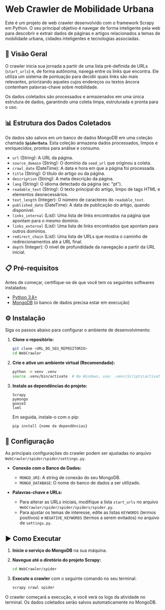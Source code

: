 # Web Crawler de Mobilidade Urbana

Este é um projeto de web crawler desenvolvido com o framework Scrapy em Python. O seu principal objetivo é navegar de forma inteligente pela web para descobrir e extrair dados de páginas e artigos relacionados a temas de mobilidade urbana, cidades inteligentes e tecnologias associadas.

## 🚀 Visão Geral

O crawler inicia sua jornada a partir de uma lista pré-definida de URLs (`start_urls`) e, de forma autônoma, navega entre os links que encontra. Ele utiliza um sistema de pontuação para decidir quais links são mais relevantes, priorizando aqueles cujos endereços ou textos âncora contenham palavras-chave sobre mobilidade.

Os dados coletados são processados e armazenados em uma única estrutura de dados, garantindo uma coleta limpa, estruturada e pronta para o uso.

## 📊 Estrutura dos Dados Coletados

Os dados são salvos em um banco de dados MongoDB em uma coleção chamada **`SpiderData`**. Esta coleção armazena dados processados, limpos e enriquecidos, prontos para análise e consumo.

-   `url` (String): A URL da página.
-   `source_domain` (String): O domínio da `seed_url` que originou a coleta.
-   `crawl_date` (DateTime): A data e hora em que a página foi processada.
-   `title` (String): O título do artigo ou da página.
-   `description` (String): A meta descrição da página.
-   `lang` (String): O idioma detectado da página (ex: "pt").
-   `readable_text` (String): O texto principal do artigo, limpo de tags HTML e elementos desnecessários.
-   `text_length` (Integer): O número de caracteres do `readable_text`.
-   `published_date` (DateTime): A data de publicação do artigo, quando disponível.
-   `links_internal` (List): Uma lista de links encontrados na página que apontam para o mesmo domínio.
-   `links_external` (List): Uma lista de links encontrados que apontam para outros domínios.
-   `redirect_chain` (List): Uma lista de URLs que mostra o caminho de redirecionamentos até a URL final.
-   `depth` (Integer): O nível de profundidade da navegação a partir da URL inicial.


## 📋 Pré-requisitos

Antes de começar, certifique-se de que você tem os seguintes softwares instalados:

-   [Python 3.8+](https://www.python.org/downloads/)
-   [MongoDB](https://www.mongodb.com/try/download/community) (o banco de dados precisa estar em execução)

## ⚙️ Instalação

Siga os passos abaixo para configurar o ambiente de desenvolvimento:

1.  **Clone o repositório:**
    ```bash
    git clone <URL_DO_SEU_REPOSITORIO>
    cd WebCrawler
    ```

2.  **Crie e ative um ambiente virtual (Recomendado):**
    ```bash
    python -m venv .venv
    source .venv/bin/activate  # No Windows, use: .venv\Scripts\activate
    ```

3.  **Instale as dependências do projeto:**
    ```
    Scrapy
    pymongo
    goose3
    lxml
    ```
    Em seguida, instale-o com o pip:
    ```bash
    pip install {nome da dependências}
    ```

## 🔧 Configuração

As principais configurações do crawler podem ser ajustadas no arquivo `WebCrawler/spider/spider/settings.py`.

-   **Conexão com o Banco de Dados:**
    -   `MONGO_URI`: A string de conexão do seu MongoDB.
    -   `MONGO_DATABASE`: O nome do banco de dados a ser utilizado.

-   **Palavras-chave e URLs:**
    -   Para alterar as URLs iniciais, modifique a lista `start_urls` no arquivo `WebCrawler/spider/spider/spiders/spider.py`.
    -   Para ajustar os temas de interesse, edite as listas `KEYWORDS` (termos positivos) e `NEGATIVE_KEYWORDS` (termos a serem evitados) no arquivo de `settings.py`.

## ▶️ Como Executar

1.  **Inicie o serviço do MongoDB** na sua máquina.

2.  **Navegue até o diretório do projeto Scrapy:**
    ```bash
    cd WebCrawler/spider
    ```

3.  **Execute o crawler** com o seguinte comando no seu terminal:
    ```bash
    scrapy crawl spider
    ```

O crawler começará a execução, e você verá os logs da atividade no terminal. Os dados coletados serão salvos automaticamente no MongoDB.